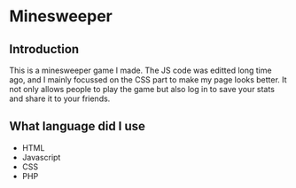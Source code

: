 <h1>Minesweeper</h1>

<h2>Introduction</h2>
<p>This is a minesweeper game I made. The JS code was editted long time ago, and I mainly focussed on the CSS part to make my page looks better. It not only allows people to play the game but also log in to save your stats and share it to your friends.</p>

<h2>What language did I use</h2>
<ul>
    <li>HTML</li>
    <li>Javascript</li>
    <li>CSS</li>
    <li>PHP</li>
</ul>
